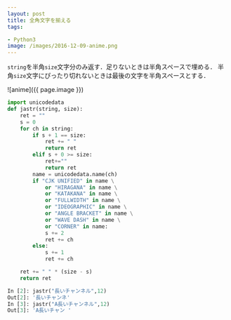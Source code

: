 ```yaml
---
layout: post
title: 全角文字を揃える
tags:

- Python3
image: /images/2016-12-09-anime.png
---
```


`string`を半角`size`文字分のみ返す．足りないときは半角スペースで埋める．
半角`size`文字にぴったり切れないときは最後の文字を半角スペースとする．

![anime]({{ page.image }})

~~~python
import unicodedata
def jastr(string, size):
    ret = ""
    s = 0
    for ch in string:
        if s + 1 == size:
            ret += " "
            return ret
        elif s + 0 >= size:
            ret+=""
            return ret
        name = unicodedata.name(ch)
        if "CJK UNIFIED" in name \
            or "HIRAGANA" in name \
            or "KATAKANA" in name \
            or "FULLWIDTH" in name \
            or "IDEOGRAPHIC" in name \
            or "ANGLE BRACKET" in name \
            or "WAVE DASH" in name \
            or "CORNER" in name:
            s += 2
            ret += ch
        else:
            s += 1
            ret += ch

    ret += " " * (size - s)
    return ret
~~~

~~~python
In [2]: jastr("長いチャンネル",12)
Out[2]: '長いチャンネ'
In [3]: jastr("A長いチャンネル",12)
Out[3]: 'A長いチャン '
~~~

